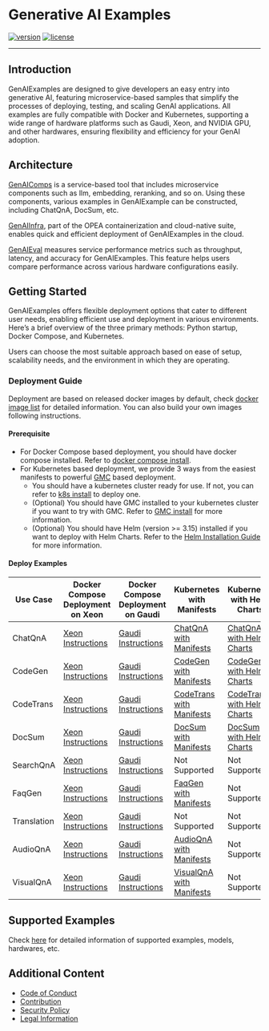 # Generative AI Examples

[![version](https://img.shields.io/badge/release-0.9-green)](https://github.com/opea-project/GenAIExamples/releases)
[![license](https://img.shields.io/badge/license-Apache%202-blue)](https://github.com/intel/neural-compressor/blob/master/LICENSE)

---

## Introduction

GenAIExamples are designed to give developers an easy entry into generative AI, featuring microservice-based samples that simplify the processes of deploying, testing, and scaling GenAI applications. All examples are fully compatible with Docker and Kubernetes, supporting a wide range of hardware platforms such as Gaudi, Xeon, and NVIDIA GPU, and other hardwares, ensuring flexibility and efficiency for your GenAI adoption.

## Architecture

[GenAIComps](https://github.com/opea-project/GenAIComps) is a service-based tool that includes microservice components such as llm, embedding, reranking, and so on. Using these components, various examples in GenAIExample can be constructed, including ChatQnA, DocSum, etc.

[GenAIInfra](https://github.com/opea-project/GenAIInfra), part of the OPEA containerization and cloud-native suite, enables quick and efficient deployment of GenAIExamples in the cloud.

[GenAIEval](https://github.com/opea-project/GenAIEval) measures service performance metrics such as throughput, latency, and accuracy for GenAIExamples. This feature helps users compare performance across various hardware configurations easily.

## Getting Started

GenAIExamples offers flexible deployment options that cater to different user needs, enabling efficient use and deployment in various environments. Here’s a brief overview of the three primary methods: Python startup, Docker Compose, and Kubernetes.

Users can choose the most suitable approach based on ease of setup, scalability needs, and the environment in which they are operating.

### Deployment Guide

Deployment are based on released docker images by default, check [docker image list](./docker_images_list.md) for detailed information. You can also build your own images following instructions.

#### Prerequisite

- For Docker Compose based deployment, you should have docker compose installed. Refer to [docker compose install](https://docs.docker.com/compose/install/).
- For Kubernetes based deployment, we provide 3 ways from the easiest manifests to powerful [GMC](https://github.com/opea-project/GenAIInfra/tree/main/microservices-connector) based deployment.
  - You should have a kubernetes cluster ready for use. If not, you can refer to [k8s install](https://github.com/opea-project/docs/tree/main/guide/installation/k8s_install) to deploy one.
  - (Optional) You should have GMC installed to your kubernetes cluster if you want to try with GMC. Refer to [GMC install](https://github.com/opea-project/docs/blob/main/guide/installation/gmc_install/gmc_install.md) for more information.
  - (Optional) You should have Helm (version >= 3.15) installed if you want to deploy with Helm Charts. Refer to the [Helm Installation Guide](https://helm.sh/docs/intro/install/) for more information.

#### Deploy Examples

| Use Case    | Docker Compose<br/>Deployment on Xeon                                    | Docker Compose<br/>Deployment on Gaudi                                     | Kubernetes with Manifests                                        | Kubernetes with Helm Charts                                                                                        | Kubernetes with GMC                                                |
| ----------- | ------------------------------------------------------------------------ | -------------------------------------------------------------------------- | ---------------------------------------------------------------- | ------------------------------------------------------------------------------------------------------------------ | ------------------------------------------------------------------ |
| ChatQnA     | [Xeon Instructions](ChatQnA/docker_compose/intel/cpu/xeon/README.md)     | [Gaudi Instructions](ChatQnA/docker_compose/intel/hpu/gaudi/README.md)     | [ChatQnA with Manifests](ChatQnA/kubernetes/intel/README.md)     | [ChatQnA with Helm Charts](https://github.com/opea-project/GenAIInfra/tree/main/helm-charts/chatqna/README.md)     | [ChatQnA with GMC](ChatQnA/kubernetes/intel/README_gmc.md)         |
| CodeGen     | [Xeon Instructions](CodeGen/docker_compose/intel/cpu/xeon/README.md)     | [Gaudi Instructions](CodeGen/docker_compose/intel/hpu/gaudi/README.md)     | [CodeGen with Manifests](CodeGen/kubernetes/intel/README.md)     | [CodeGen with Helm Charts](https://github.com/opea-project/GenAIInfra/tree/main/helm-charts/codegen/README.md)     | [CodeGen with GMC](CodeGen/kubernetes/intel/README_gmc.md)         |
| CodeTrans   | [Xeon Instructions](CodeTrans/docker_compose/intel/cpu/xeon/README.md)   | [Gaudi Instructions](CodeTrans/docker_compose/intel/hpu/gaudi/README.md)   | [CodeTrans with Manifests](CodeTrans/kubernetes/intel/README.md) | [CodeTrans with Helm Charts](https://github.com/opea-project/GenAIInfra/tree/main/helm-charts/codetrans/README.md) | [CodeTrans with GMC](CodeTrans/kubernetes/intel/README_gmc.md)     |
| DocSum      | [Xeon Instructions](DocSum/docker_compose/intel/cpu/xeon/README.md)      | [Gaudi Instructions](DocSum/docker_compose/intel/hpu/gaudi/README.md)      | [DocSum with Manifests](DocSum/kubernetes/intel/README.md)       | [DocSum with Helm Charts](https://github.com/opea-project/GenAIInfra/tree/main/helm-charts/docsum/README.md)       | [DocSum with GMC](DocSum/kubernetes/intel/README_gmc.md)           |
| SearchQnA   | [Xeon Instructions](SearchQnA/docker_compose/intel/cpu/xeon/README.md)   | [Gaudi Instructions](SearchQnA/docker_compose/intel/hpu/gaudi/README.md)   | Not Supported                                                    | Not Supported                                                                                                      | [SearchQnA with GMC](SearchQnA/kubernetes/intel/README_gmc.md)     |
| FaqGen      | [Xeon Instructions](FaqGen/docker_compose/intel/cpu/xeon/README.md)      | [Gaudi Instructions](FaqGen/docker_compose/intel/hpu/gaudi/README.md)      | [FaqGen with Manifests](FaqGen/kubernetes/intel/README.md)       | Not Supported                                                                                                      | [FaqGen with GMC](FaqGen/kubernetes/intel/README_gmc.md)           |
| Translation | [Xeon Instructions](Translation/docker_compose/intel/cpu/xeon/README.md) | [Gaudi Instructions](Translation/docker_compose/intel/hpu/gaudi/README.md) | Not Supported                                                    | Not Supported                                                                                                      | [Translation with GMC](Translation/kubernetes/intel/README_gmc.md) |
| AudioQnA    | [Xeon Instructions](AudioQnA/docker_compose/intel/cpu/xeon/README.md)    | [Gaudi Instructions](AudioQnA/docker_compose/intel/hpu/gaudi/README.md)    | [AudioQnA with Manifests](AudioQnA/kubernetes/intel/README.md)   | Not Supported                                                                                                      | [AudioQnA with GMC](AudioQnA/kubernetes/intel/README_gmc.md)       |
| VisualQnA   | [Xeon Instructions](VisualQnA/docker_compose/intel/cpu/xeon/README.md)   | [Gaudi Instructions](VisualQnA/docker_compose/intel/hpu/gaudi/README.md)   | [VisualQnA with Manifests](VisualQnA/kubernetes/intel/README.md) | Not Supported                                                                                                      | [VisualQnA with GMC](VisualQnA/kubernetes/intel/README_gmc.md)     |

## Supported Examples

Check [here](./supported_examples.md) for detailed information of supported examples, models, hardwares, etc.

## Additional Content

- [Code of Conduct](https://github.com/opea-project/docs/tree/main/community/CODE_OF_CONDUCT.md)
- [Contribution](https://github.com/opea-project/docs/tree/main/community/CONTRIBUTING.md)
- [Security Policy](https://github.com/opea-project/docs/tree/main/community/SECURITY.md)
- [Legal Information](/LEGAL_INFORMATION.md)
